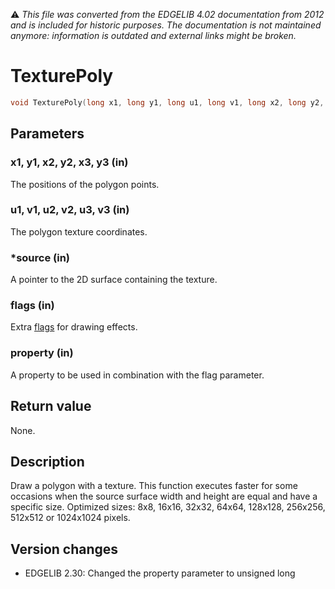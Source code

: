 :warning: _This file was converted from the EDGELIB 4.02 documentation from 2012 and is included for historic purposes. The documentation is not maintained anymore: information is outdated and external links might be broken._

# TexturePoly


```c++
void TexturePoly(long x1, long y1, long u1, long v1, long x2, long y2, long u2, long v2, long x3, long y3, long u3, long v3, E2DSurface *source, long flags = 0, unsigned long property = 0)
```

## Parameters
### x1, y1, x2, y2, x3, y3 (in)
The positions of the polygon points.

### u1, v1, u2, v2, u3, v3 (in)
The polygon texture coordinates.

### *source (in)
A pointer to the 2D surface containing the texture.

### flags (in)
Extra [flags](classedisplay_definitions.md) for drawing effects.

### property (in)
A property to be used in combination with the flag parameter.

## Return value
None.

## Description
Draw a polygon with a texture. 
This function executes faster for some occasions when the source surface width and height are equal and have a specific size. 
Optimized sizes: 8x8, 16x16, 32x32, 64x64, 128x128, 256x256, 512x512 or 1024x1024 pixels.

## Version changes
- EDGELIB 2.30: Changed the property parameter to unsigned long

